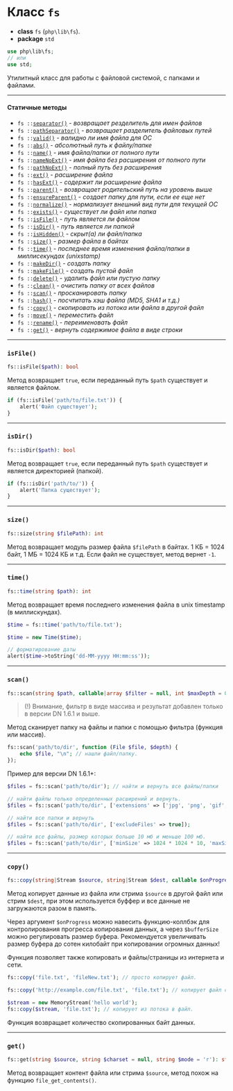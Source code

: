 # Класс `fs`

- **class** `fs` (`php\lib\fs`).
- **package** `std`

```php
use php\lib\fs;
// или
use std;
```
Утилитный класс для работы с файловой системой, с папками и файлами.

---

#### Статичные методы

- `fs ::`[`separator()`](#separator) - _возвращает резделитель для имен файлов_
- `fs ::`[`pathSeparator()`](#pathseparator) - _возвращает разделитель файловых путей_
- `fs ::`[`valid()`](#valid) - _валидно ли имя файла для ОС_
- `fs ::`[`abs()`](#abs) - _абсолютный путь к файлу/папке_
- `fs ::`[`name()`](#name) - _имя файла/папки от полного пути_
- `fs ::`[`nameNoExt()`](#namenoext) - _имя файла без расширения от полного пути_
- `fs ::`[`pathNoExt()`](#pathnoext) - _полный путь без расширения_
- `fs ::`[`ext()`](#ext) - _расширение файла_
- `fs ::`[`hasExt()`](#hasext) - _содержит ли расширение файла_
- `fs ::`[`parent()`](#parent) - _возвращает родительский путь на уровень выше_
- `fs ::`[`ensureParent()`](#ensureparent) - _создает папку для пути, если ее еще нет_
- `fs ::`[`normalize()`](#normalize) - _нормализует внешний вид пути для текущей ОС_
- `fs ::`[`exists()`](#exists) - _существует ли файл или папка_
- `fs ::`[`isFile()`](#isfile) - _путь является ли файлом_
- `fs ::`[`isDir()`](#isdir) - _путь является ли папкой_
- `fs ::`[`isHidden()`](#ishidden) - _скрыт(а) ли файл/папка_
- `fs ::`[`size()`](#size) - _размер файла в байтах_
- `fs ::`[`time()`](#time) - _последнее время изменения файла/папки в миллисекундах (unixstamp)_
- `fs ::`[`makeDir()`](#makedir) - _создать папку_
- `fs ::`[`makeFile()`](#makefile) - _создать пустой файл_
- `fs ::`[`delete()`](#delete) - _удалить файл или пустую папку_
- `fs ::`[`clean()`](#clean) - _очистить папку от всех файлов_
- `fs ::`[`scan()`](#scan) - _просканировать папку_
- `fs ::`[`hash()`](#hash) - _посчтитать хэш файла (MD5, SHA1 и т.д.)_
- `fs ::`[`copy()`](#copy) - _скопировать из потока или файла в другой файл_
- `fs ::`[`move()`](#move) - _переместить файл_
- `fs ::`[`rename()`](#rename) - _переименовать файл_
- `fs ::`[`get()`](#get) - _вернуть содержимое файла в виде строки_

---

### `isFile()`
```php
fs::isFile($path): bool
```
Метод возвращает `true`, если переданный путь `$path` существует и является файлом.

```php
if (fs::isFile('path/to/file.txt')) {
    alert('Файл существует');
}
```

---

### `isDir()`
```php
fs::isDir($path): bool
```
Метод возвращает `true`, если переданный путь `$path` существует и является директорией (папкой).

```php
if (fs::isDir('path/to/')) {
    alert('Папка существует');
}
```

---

### `size()`
```php
fs::size(string $filePath): int
```
Метод возвращает модуль размер файла `$filePath` в байтах. 1 КБ = 1024 байт, 1 МБ = 1024 КБ и т.д.
Если файл не существует, метод вернет `-1`.

---

### `time()`
```php
fs::time(string $path): int
```
Метод возвращает время последнего изменения файла в unix timestamp (в миллискундах).

```php
$time = fs::time('path/to/file.txt');

$time = new Time($time);

// форматирование даты
alert($time->toString('dd-MM-yyyy HH:mm:ss'));
```

---

### `scan()`
```php
fs::scan(string $path, callable|array $filter = null, int $maxDepth = 0, $subIsFirst = false): array
```
> (!) Внимание, фильтр в виде массива и результат добавлен только в версии DN 1.6.1 и выше.

Метод сканирует папку на файлы и папки с помощью фильтра (функция или массив). 

```php
fs::scan('path/to/dir', function (File $file, $depth) {
    echo $file, "\n"; // нашли файл/папку.
});
```

Пример для версии DN 1.6.1+:
```php
$files = fs::scan('path/to/dir'); // найти и вернуть все файлы/папки

// найти файлы только определенных расширений и вернуть.
$files = fs::scan('path/to/dir', ['extensions' => ['jpg', 'png', 'gif', 'jpeg'], 'excludeDirs' => true]); 

// найти все папки и вернуть
$files = fs::scan('path/to/dir', ['excludeFiles' => true]);

// найти все файлы, размер которых больше 10 мб и меньше 100 мб.
$files = fs::scan('path/to/dir', ['minSize' => 1024 * 1024 * 10, 'maxSize' => 1024 * 1024 * 100]);
```

---

### `copy()`
```php
fs::copy(string|Stream $source, string|Stream $dest, callable $onProgress = null, int $bufferSize = 8096): int
```
Метод копирует данные из файла или стрима `$source` в другой файл или стрим `$dest`, при этом используется буффер и все данные не загружаются разом в память. 

Через аргумент `$onProgress` можно навесить функцию-коллбэк для контролирования прогресса копирования данных, а через `$bufferSize` можно регулировать размер буфера. Рекомендуется увеличивать размер буфера до сотен килобайт при копировании огромных данных!

Функция позволяет также копировать и файлы/страницы из интернета и сети.

```php
fs::copy('file.txt', 'fileNew.txt'); // просто копирует файл.

fs::copy('http://example.com/file.txt', 'file.txt'); // копирует файл с сайта.

$stream = new MemoryStream('hello world');
fs::copy($stream, 'file.txt'); // копирует из потока в файл.
```

Функция возвращает количество скопированных байт данных.

---

### `get()`
```php
fs::get(string $source, string $charset = null, string $mode = 'r'): string
```
Метод возвращает контент файла или стрима `$source`, метод похож на функцию `file_get_contents()`.
